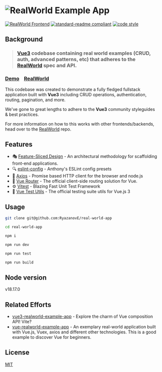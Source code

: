 # ![RealWorld Example App](logo.png)

[![RealWorld Frontend](https://img.shields.io/badge/realworld-frontend-%23783578.svg)](http://realworld.io) [![standard-readme compliant](https://img.shields.io/badge/readme%20style-standard-brightgreen.svg)](https://github.com/RichardLitt/standard-readme) [![code style](https://antfu.me/badge-code-style.svg)](https://github.com/antfu/eslint-config)

## Background

> ### [Vue3](https://vuejs.org) codebase containing real world examples (CRUD, auth, advanced patterns, etc) that adheres to the [RealWorld](https://github.com/gothinkster/realworld) spec and API.


### [Demo](https://demo.realworld.io/)&nbsp;&nbsp;&nbsp;&nbsp;[RealWorld](https://github.com/gothinkster/realworld)


This codebase was created to demonstrate a fully fledged fullstack application built with **Vue3** including CRUD operations, authentication, routing, pagination, and more.

We've gone to great lengths to adhere to the **Vue3** community styleguides & best practices.

For more information on how to this works with other frontends/backends, head over to the [RealWorld](https://github.com/gothinkster/realworld) repo.

## Features

* 🎭 [Feature-Sliced Design](https://feature-sliced.design/) - An architectural methodology for scaffolding front-end applications.
* 🔍 [eslint-config](https://github.com/antfu/eslint-config) - Anthony's ESLint config presets
* 📡 [Axios](https://axios-http.com/) - Promise based HTTP client for the browser and node.js
* 📄 [Vue Router](https://router.vuejs.org/) - The official client-side routing solution for Vue.
* ⚙️ [Vitest](https://vitest.dev) - Blazing Fast Unit Test Framework
* 🧿 [Vue Test Utils](https://test-utils.vuejs.org/) - The official testing suite utils for Vue.js 3

## Usage

```sh
git clone git@github.com:RyazanovE/real-world-app

cd real-world-app

npm i

npm run dev

npm run test

npm run build
```

## Node version

v18.17.0

## Related Efforts

* [vue3-realworld-example-app](https://github.com/mutoe/vue3-realworld-example-app) - Explore the charm of Vue composition API! Vite?
* [vue-realworld-example-app](https://github.com/khaledosman/vue-realworld-example-app) - An exemplary real-world application built with Vue.js, Vuex, axios and different other technologies. This is a good example to discover Vue for beginners.

## License

[MIT](LICENSE)
